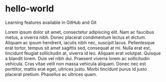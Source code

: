 # hello-world
Learning features available in GitHub and Git

Lorem ipsum dolor sit amet, consectetur adipiscing elit. Nam ac faucibus metus, a viverra nibh. Donec placerat condimentum lectus et dictum. Aliquam ac ipsum hendrerit, iaculis nibh nec, suscipit lacus. Pellentesque erat tortor, tempus sit amet sagittis sed, consequat at mi. Nulla erat est, tincidunt feugiat sollicitudin at, viverra id leo. Aliquam erat volutpat. Quisque a blandit lorem. Duis vel nibh dui. Praesent viverra lorem ac sollicitudin vehicula. Cras vitae velit non massa vehicula aliquam. Donec nec est porttitor, mattis erat eget, ultrices justo. Morbi tincidunt purus id justo placerat pretium. Phasellus ac ultrices quam.
